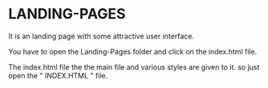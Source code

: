 # LANDING-PAGES
It is an landing page with some attractive user interface.

You have to open the Landing-Pages folder and click on the index.html file.

The index.html file the the main file and various styles are given to it.
so just open the " INDEX.HTML " file.
